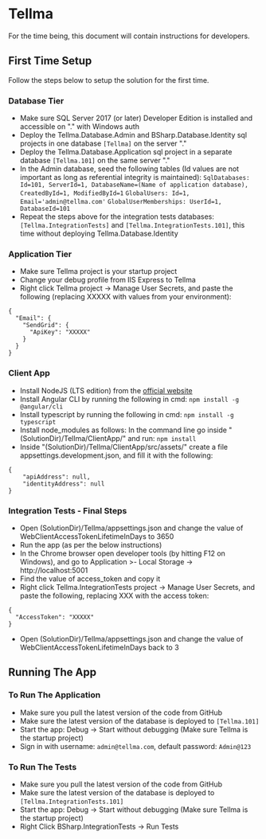 ﻿# Tellma
For the time being, this document will contain instructions for developers.

## First Time Setup
Follow the steps below to setup the solution for the first time.

### Database Tier
- Make sure SQL Server 2017 (or later) Developer Edition is installed and accessible on "." with Windows auth
- Deploy the Tellma.Database.Admin and BSharp.Database.Identity sql projects in one database `[Tellma]` on the server "."
- Deploy the Tellma.Database.Application sql project in a separate database `[Tellma.101]` on the same server "."
- In the Admin database, seed the following tables (Id values are not important as long as referential integrity is maintained): 
	`SqlDatabases: Id=101, ServerId=1, DatabaseName=(Name of application database), CreatedById=1, ModifiedById=1`
	`GlobalUsers: Id=1, Email='admin@tellma.com'`
	`GlobalUserMemberships: UserId=1, DatabaseId=101`
- Repeat the steps above for the integration tests databases: `[Tellma.IntegrationTests]` and `[Tellma.IntegrationTests.101]`, this time without deploying Tellma.Database.Identity

### Application Tier
- Make sure Tellma project is your startup project
- Change your debug profile from IIS Express to Tellma
- Right click Tellma project -> Manage User Secrets, and paste the following (replacing XXXXX with values from your environment):
```
{
  "Email": {
    "SendGrid": {
      "ApiKey": "XXXXX"
    }
  }
}
```

### Client App
- Install NodeJS (LTS edition) from the [official website](https://nodejs.org/en/)
- Install Angular CLI by running the following in cmd: `npm install -g @angular/cli`
- Install typescript by running the following in cmd: `npm install -g typescript`
- Install node_modules as follows: In the command line go inside "(SolutionDir)/Tellma/ClientApp/" and run: `npm install`
- Inside "(SolutionDir)/Tellma/ClientApp/src/assets/" create a file appsettings.development.json, and fill it with the following:
```
{
    "apiAddress": null,
    "identityAddress": null
}
```

### Integration Tests - Final Steps
- Open (SolutionDir)/Tellma/appsettings.json and change the value of WebClientAccessTokenLifetimeInDays to 3650
- Run the app (as per the below instructions)
- In the Chrome browser open developer tools (by hitting F12 on Windows), and go to Application >- Local Storage -> http://localhost:5001
- Find the value of access_token and copy it
- Right click Tellma.IntegrationTests project -> Manage User Secrets, and paste the following, replacing XXX with the access token:
```
{
  "AccessToken": "XXXXX"
}
```
- Open (SolutionDir)/Tellma/appsettings.json and change the value of WebClientAccessTokenLifetimeInDays back to 3



## Running The App
### To Run The Application
- Make sure you pull the latest version of the code from GitHub
- Make sure the latest version of the database is deployed to `[Tellma.101]`
- Start the app: Debug -> Start without debugging (Make sure Tellma is the startup project)
- Sign in with username: `admin@tellma.com`, default password: `Admin@123`

### To Run The Tests
- Make sure you pull the latest version of the code from GitHub
- Make sure the latest version of the database is deployed to `[Tellma.IntegrationTests.101]`
- Start the app: Debug -> Start without debugging (Make sure Tellma is the startup project)
- Right Click BSharp.IntegrationTests -> Run Tests
